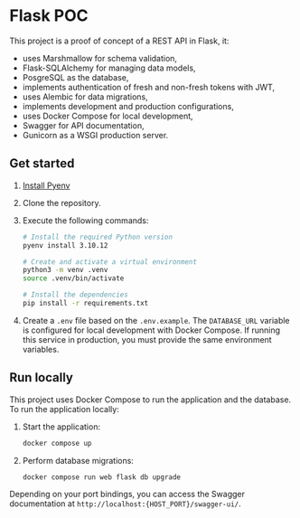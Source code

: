 # Flask POC

This project is a proof of concept of a REST API in Flask, it:

- uses Marshmallow for schema validation,
- Flask-SQLAlchemy for managing data models,
- PosgreSQL as the database,
- implements authentication of fresh and non-fresh tokens with JWT,
- uses Alembic for data migrations,
- implements development and production configurations,
- uses Docker Compose for local development,
- Swagger for API documentation,
- Gunicorn as a WSGI production server.

## Get started

1. [Install Pyenv](https://github.com/pyenv/pyenv?tab=readme-ov-file#installation)
2. Clone the repository.
3. Execute the following commands:

    ```bash
    # Install the required Python version
    pyenv install 3.10.12

    # Create and activate a virtual environment
    python3 -m venv .venv
    source .venv/bin/activate

    # Install the dependencies
    pip install -r requirements.txt
    ````

4. Create a `.env` file based on the `.env.example`. The `DATABASE_URL` variable is configured for local development with Docker Compose. If running this service in production, you must provide the same environment variables.

## Run locally

This project uses Docker Compose to run the application and the database. To run the application locally:

1. Start the application:

    ```bash
    docker compose up
    ```

2. Perform database migrations:

    ```bash
    docker compose run web flask db upgrade
    ```

Depending on your port bindings, you can access the Swagger documentation at `http://localhost:{HOST_PORT}/swagger-ui/`.
